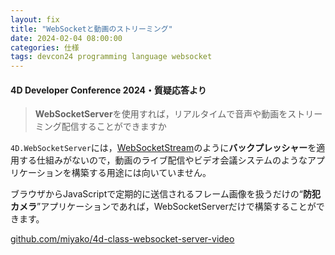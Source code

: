 ```yaml
---
layout: fix
title: "WebSocketと動画のストリーミング"
date: 2024-02-04 08:00:00
categories: 仕様
tags: devcon24 programming language websocket
---
```


#### 4D Developer Conference 2024・質疑応答より

> **WebSocketServer**を使用すれば，リアルタイムで音声や動画をストリーミング配信することができますか

`4D.WebSocketServer`には，[WebSocketStream](https://developer.chrome.com/docs/capabilities/web-apis/websocketstream?hl=ja)のように**バックプレッシャー**を適用する仕組みがないので，動画のライブ配信やビデオ会議システムのようなアプリケーションを構築する用途には向いていません。

ブラウザからJavaScriptで定期的に送信されるフレーム画像を扱うだけの“**防犯カメラ**”アプリケーションであれば，WebSocketServerだけで構築することができます。

<i class="fa fa-external-link" aria-hidden="true"></i> [github.com/miyako/4d-class-websocket-server-video](https://github.com/miyako/4d-class-websocket-server-video)
